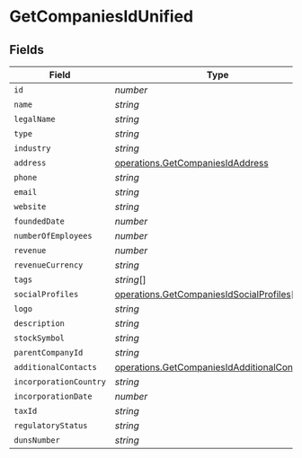 # GetCompaniesIdUnified


## Fields

| Field                                                                                                        | Type                                                                                                         | Required                                                                                                     | Description                                                                                                  |
| ------------------------------------------------------------------------------------------------------------ | ------------------------------------------------------------------------------------------------------------ | ------------------------------------------------------------------------------------------------------------ | ------------------------------------------------------------------------------------------------------------ |
| `id`                                                                                                         | *number*                                                                                                     | :heavy_minus_sign:                                                                                           | N/A                                                                                                          |
| `name`                                                                                                       | *string*                                                                                                     | :heavy_minus_sign:                                                                                           | N/A                                                                                                          |
| `legalName`                                                                                                  | *string*                                                                                                     | :heavy_minus_sign:                                                                                           | N/A                                                                                                          |
| `type`                                                                                                       | *string*                                                                                                     | :heavy_minus_sign:                                                                                           | N/A                                                                                                          |
| `industry`                                                                                                   | *string*                                                                                                     | :heavy_minus_sign:                                                                                           | N/A                                                                                                          |
| `address`                                                                                                    | [operations.GetCompaniesIdAddress](../../models/operations/getcompaniesidaddress.md)                         | :heavy_minus_sign:                                                                                           | N/A                                                                                                          |
| `phone`                                                                                                      | *string*                                                                                                     | :heavy_minus_sign:                                                                                           | N/A                                                                                                          |
| `email`                                                                                                      | *string*                                                                                                     | :heavy_minus_sign:                                                                                           | N/A                                                                                                          |
| `website`                                                                                                    | *string*                                                                                                     | :heavy_minus_sign:                                                                                           | N/A                                                                                                          |
| `foundedDate`                                                                                                | *number*                                                                                                     | :heavy_minus_sign:                                                                                           | N/A                                                                                                          |
| `numberOfEmployees`                                                                                          | *number*                                                                                                     | :heavy_minus_sign:                                                                                           | N/A                                                                                                          |
| `revenue`                                                                                                    | *number*                                                                                                     | :heavy_minus_sign:                                                                                           | N/A                                                                                                          |
| `revenueCurrency`                                                                                            | *string*                                                                                                     | :heavy_minus_sign:                                                                                           | N/A                                                                                                          |
| `tags`                                                                                                       | *string*[]                                                                                                   | :heavy_minus_sign:                                                                                           | N/A                                                                                                          |
| `socialProfiles`                                                                                             | [operations.GetCompaniesIdSocialProfiles](../../models/operations/getcompaniesidsocialprofiles.md)[]         | :heavy_minus_sign:                                                                                           | N/A                                                                                                          |
| `logo`                                                                                                       | *string*                                                                                                     | :heavy_minus_sign:                                                                                           | N/A                                                                                                          |
| `description`                                                                                                | *string*                                                                                                     | :heavy_minus_sign:                                                                                           | N/A                                                                                                          |
| `stockSymbol`                                                                                                | *string*                                                                                                     | :heavy_minus_sign:                                                                                           | N/A                                                                                                          |
| `parentCompanyId`                                                                                            | *string*                                                                                                     | :heavy_minus_sign:                                                                                           | N/A                                                                                                          |
| `additionalContacts`                                                                                         | [operations.GetCompaniesIdAdditionalContacts](../../models/operations/getcompaniesidadditionalcontacts.md)[] | :heavy_minus_sign:                                                                                           | N/A                                                                                                          |
| `incorporationCountry`                                                                                       | *string*                                                                                                     | :heavy_minus_sign:                                                                                           | N/A                                                                                                          |
| `incorporationDate`                                                                                          | *number*                                                                                                     | :heavy_minus_sign:                                                                                           | N/A                                                                                                          |
| `taxId`                                                                                                      | *string*                                                                                                     | :heavy_minus_sign:                                                                                           | N/A                                                                                                          |
| `regulatoryStatus`                                                                                           | *string*                                                                                                     | :heavy_minus_sign:                                                                                           | N/A                                                                                                          |
| `dunsNumber`                                                                                                 | *string*                                                                                                     | :heavy_minus_sign:                                                                                           | N/A                                                                                                          |